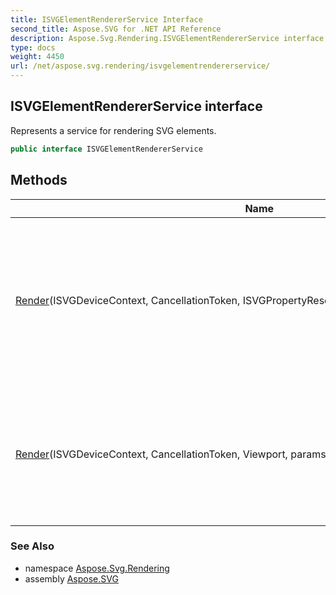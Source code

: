 ```yaml
---
title: ISVGElementRendererService Interface
second_title: Aspose.SVG for .NET API Reference
description: Aspose.Svg.Rendering.ISVGElementRendererService interface. Represents a service for rendering SVG elements
type: docs
weight: 4450
url: /net/aspose.svg.rendering/isvgelementrendererservice/
---
```

## ISVGElementRendererService interface

Represents a service for rendering SVG elements.

```csharp
public interface ISVGElementRendererService
```

## Methods

| Name | Description |
| --- | --- |
| [Render](../../aspose.svg.rendering/isvgelementrendererservice/render/#render_1)(ISVGDeviceContext, CancellationToken, ISVGPropertyResolvingContext, params SVGElement[]) | Renders the specified SVG elements onto the device context using the provided property resolving context. |
| [Render](../../aspose.svg.rendering/isvgelementrendererservice/render/#render)(ISVGDeviceContext, CancellationToken, Viewport, params SVGElement[]) | Renders the specified SVG elements onto the device context using the provided viewport. |

### See Also

* namespace [Aspose.Svg.Rendering](../../aspose.svg.rendering/)
* assembly [Aspose.SVG](../../)
